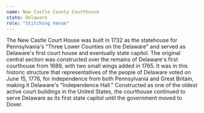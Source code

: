 ```yaml
---
name: New Castle County Courthouse  
state: Delaware 
role: "Stitching Venue"
---
```


The New Castle Court House was built in 1732 as the statehouse for Pennsylvania's "Three Lower Counties on the Delaware" and served as Delaware's first court house and eventually state capitol. The original central section was constructed over the remains of Delaware's first courthouse from 1689, with two small wings added in 1765. It was in this historic structure that representatives of the people of Delaware voted on June 15, 1776, for independence from both Pennsylvania and Great Britain, making it Delaware's "Independence Hall." Constructed as one of the oldest active court buildings in the United States, the courthouse continued to serve Delaware as its first state capitol until the government moved to Dover. 